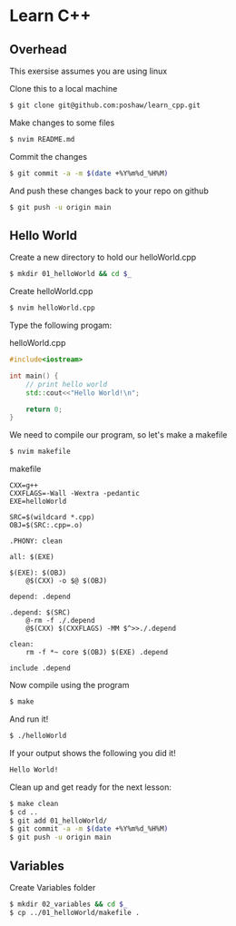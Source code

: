 # Learn C++

## Overhead

This exersise assumes you are using linux

Clone this to a local machine
``` bash
$ git clone git@github.com:poshaw/learn_cpp.git
```

Make changes to some files
``` bash
$ nvim README.md
```

Commit the changes
``` bash
$ git commit -a -m $(date +%Y%m%d_%H%M)
```

And push these changes back to your repo on github
``` bash
$ git push -u origin main
```

## Hello World

Create a new directory to hold our helloWorld.cpp
``` bash
$ mkdir 01_helloWorld && cd $_
```

Create helloWorld.cpp
``` bash
$ nvim helloWorld.cpp
```

Type the following progam:

helloWorld.cpp
``` cpp
#include<iostream>

int main() {
	// print hello world
	std::cout<<"Hello World!\n";

	return 0;
}
```

We need to compile our program, so let's make a makefile
``` bash
$ nvim makefile
```

makefile
``` make
CXX=g++
CXXFLAGS=-Wall -Wextra -pedantic
EXE=helloWorld

SRC=$(wildcard *.cpp)
OBJ=$(SRC:.cpp=.o)

.PHONY: clean

all: $(EXE)

$(EXE): $(OBJ)
	@$(CXX) -o $@ $(OBJ)

depend: .depend

.depend: $(SRC)
	@-rm -f ./.depend
	@$(CXX) $(CXXFLAGS) -MM $^>>./.depend

clean:
	rm -f *~ core $(OBJ) $(EXE) .depend

include .depend
```

Now compile using the program
``` bash
$ make
```

And run it!
``` bash
$ ./helloWorld
```

If your output shows the following you did it!
``` bash
Hello World!
```

Clean up and get ready for the next lesson:
``` bash
$ make clean
$ cd ..
$ git add 01_helloWorld/
$ git commit -a -m $(date +%Y%m%d_%H%M)
$ git push -u origin main
```

## Variables
Create Variables folder
``` bash
$ mkdir 02_variables && cd $_
$ cp ../01_helloWorld/makefile .
```


